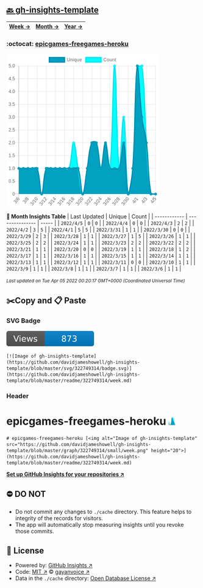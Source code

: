 ## [🔙 gh-insights-template](https://github.com/davidjameshowell/gh-insights-template)
| [**Week →**](https://github.com/davidjameshowell/gh-insights-template/blob/master/readme/322749314/week.md) | [**Month →**](https://github.com/davidjameshowell/gh-insights-template/blob/master/readme/322749314/month.md) | [**Year →**](https://github.com/davidjameshowell/gh-insights-template/blob/master/readme/322749314/year.md) |
 | ------------ | --------------- | ----- |

### :octocat: [epicgames-freegames-heroku](https://github.com/davidjameshowell/epicgames-freegames-heroku)
![Image of gh-insights-template](https://github.com/davidjameshowell/gh-insights-template/blob/master/graph/322749314/large/month.png)

**:calendar: Month Insights Table**
| Last Updated | Unique | Count |
 | ------------ | --------------- | ----- |
 | `2022/4/5` |  `0` | `0` |
 | `2022/4/4` |  `0` | `0` |
 | `2022/4/3` |  `2` | `2` |
 | `2022/4/2` |  `3` | `5` |
 | `2022/4/1` |  `5` | `5` |
 | `2022/3/31` |  `1` | `1` |
 | `2022/3/30` |  `0` | `0` |
 | `2022/3/29` |  `2` | `3` |
 | `2022/3/28` |  `1` | `1` |
 | `2022/3/27` |  `1` | `5` |
 | `2022/3/26` |  `1` | `1` |
 | `2022/3/25` |  `2` | `2` |
 | `2022/3/24` |  `1` | `1` |
 | `2022/3/23` |  `2` | `2` |
 | `2022/3/22` |  `2` | `2` |
 | `2022/3/21` |  `1` | `1` |
 | `2022/3/20` |  `0` | `0` |
 | `2022/3/19` |  `1` | `1` |
 | `2022/3/18` |  `1` | `2` |
 | `2022/3/17` |  `1` | `1` |
 | `2022/3/16` |  `1` | `1` |
 | `2022/3/15` |  `1` | `1` |
 | `2022/3/14` |  `1` | `1` |
 | `2022/3/13` |  `1` | `1` |
 | `2022/3/12` |  `1` | `1` |
 | `2022/3/11` |  `0` | `0` |
 | `2022/3/10` |  `1` | `1` |
 | `2022/3/9` |  `1` | `1` |
 | `2022/3/8` |  `1` | `1` |
 | `2022/3/7` |  `1` | `1` |
 | `2022/3/6` |  `1` | `1` |

<small><i>Last updated on Tue Apr 05 2022 00:20:17 GMT+0000 (Coordinated Universal Time)</i></small>

## ✂️Copy and 📋 Paste
### SVG Badge
[![Image of gh-insights-template](https://github.com/davidjameshowell/gh-insights-template/blob/master/svg/322749314/badge.svg)](https://github.com/davidjameshowell/gh-insights-template/blob/master/readme/322749314/week.md)
```readme
[![Image of gh-insights-template](https://github.com/davidjameshowell/gh-insights-template/blob/master/svg/322749314/badge.svg)](https://github.com/davidjameshowell/gh-insights-template/blob/master/readme/322749314/week.md)
```
### Header
# epicgames-freegames-heroku [<img alt="Image of gh-insights-template" src="https://github.com/davidjameshowell/gh-insights-template/blob/master/graph/322749314/small/week.png" height="20">](https://github.com/davidjameshowell/gh-insights-template/blob/master/readme/322749314/week.md)
```readme
# epicgames-freegames-heroku [<img alt="Image of gh-insights-template" src="https://github.com/davidjameshowell/gh-insights-template/blob/master/graph/322749314/small/week.png" height="20">](https://github.com/davidjameshowell/gh-insights-template/blob/master/readme/322749314/week.md)
```
[**Set up GitHub Insights for your repositories ↗️**](https://github.com/gayanvoice/github-insights)
## ⛔ DO NOT
- Do not commit any changes to `./cache` directory. This feature helps to integrity of the records for visitors.
- The app will automatically stop measuring insights until you revoke those commits.
## 📄 License
- Powered by: [GitHub Insights ↗️](https://github.com/gayanvoice/github-insights)
- Code: [MIT ↗️](./LICENSE) © [gayanvoice ↗️](https://github.com/gayanvoice)
- Data in the `./cache` directory: [Open Database License ↗️](https://opendatacommons.org/licenses/odbl/1-0/)